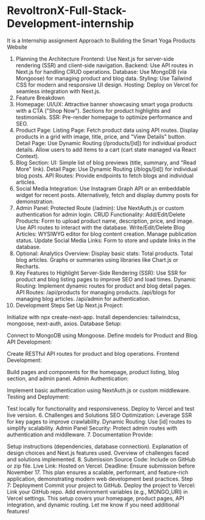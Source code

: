 # RevoltronX-Full-Stack-Development-internship
It is a Internship assignment
Approach to Building the Smart Yoga Products Website
1. Planning the Architecture
Frontend: Use Next.js for server-side rendering (SSR) and client-side navigation.
Backend: Use API routes in Next.js for handling CRUD operations.
Database: Use MongoDB (via Mongoose) for managing product and blog data.
Styling: Use Tailwind CSS for modern and responsive UI design.
Hosting: Deploy on Vercel for seamless integration with Next.js.
2. Feature Breakdown
1. Homepage:
UI/UX:
Attractive banner showcasing smart yoga products with a CTA ("Shop Now").
Sections for product highlights and testimonials.
SSR:
Pre-render homepage to optimize performance and SEO.
2. Product Page:
Listing Page:
Fetch product data using API routes.
Display products in a grid with image, title, price, and "View Details" button.
Detail Page:
Use Dynamic Routing (/products/[id]) for individual product details.
Allow users to add items to a cart (cart state managed via React Context).
3. Blog Section:
UI:
Simple list of blog previews (title, summary, and "Read More" link).
Detail Page:
Use Dynamic Routing (/blogs/[id]) for individual blog posts.
API Routes:
Provide endpoints to fetch blogs and individual articles.
4. Social Media Integration:
Use Instagram Graph API or an embeddable widget for recent posts.
Alternatively, fetch and display dummy posts for demonstration.
5. Admin Panel:
Protected Route (/admin):
Use NextAuth.js or custom authentication for admin login.
CRUD Functionality:
Add/Edit/Delete Products:
Form to upload product name, description, price, and image.
Use API routes to interact with the database.
Write/Edit/Delete Blog Articles:
WYSIWYG editor for blog content creation.
Manage publication status.
Update Social Media Links:
Form to store and update links in the database.
6. Optional: Analytics Overview:
Display basic stats:
Total products.
Total blog articles.
Graphs or summaries using libraries like Chart.js or Recharts.
3. Key Features to Highlight
Server-Side Rendering (SSR):
Use SSR for product and blog listing pages to improve SEO and load times.
Dynamic Routing:
Implement dynamic routes for product and blog detail pages.
API Routes:
/api/products for managing products.
/api/blogs for managing blog articles.
/api/admin for authentication.
5. Development Steps
Set Up Next.js Project:

Initialize with npx create-next-app.
Install dependencies: tailwindcss, mongoose, next-auth, axios.
Database Setup:

Connect to MongoDB using Mongoose.
Define models for Product and Blog.
API Development:

Create RESTful API routes for product and blog operations.
Frontend Development:

Build pages and components for the homepage, product listing, blog section, and admin panel.
Admin Authentication:

Implement basic authentication using NextAuth.js or custom middleware.
Testing and Deployment:

Test locally for functionality and responsiveness.
Deploy to Vercel and test live version.
6. Challenges and Solutions
SEO Optimization:
Leverage SSR for key pages to improve crawlability.
Dynamic Routing:
Use [id] routes to simplify scalability.
Admin Panel Security:
Protect admin routes with authentication and middleware.
7. Documentation
Provide:

Setup instructions (dependencies, database connection).
Explanation of design choices and Next.js features used.
Overview of challenges faced and solutions implemented.
8. Submission
Source Code: Include on GitHub or zip file.
Live Link: Hosted on Vercel.
Deadline: Ensure submission before November 17.
This plan ensures a scalable, performant, and feature-rich application, demonstrating modern web development best practices.
Step 7: Deployment
Commit your project to GitHub.
Deploy the project to Vercel:
Link your GitHub repo.
Add environment variables (e.g., MONGO_URI) in Vercel settings.
This setup covers your homepage, product pages, API integration, and dynamic routing. Let me know if you need additional features!
